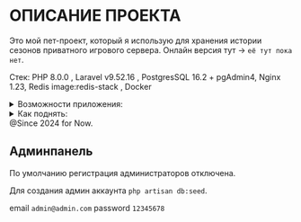 # ОПИСАНИЕ ПРОЕКТА

Это мой пет-проект, который я использую для хранения истории сезонов приватного игрового сервера. Онлайн версия тут -> `её тут пока нет`.

Стек: PHP 8.0.0 , Laravel v9.52.16 , PostgresSQL 16.2 + pgAdmin4, Nginx 1.23, Redis image:redis-stack , Docker

<details>
<summary>Возможности приложения:</summary>

- Создание карточек прошедших сезонов с прикреплением файлов и описаниями.
создание. 
- Создание анонсов.
- На каждый из анонсированных сезонов пользователь может оставить заявку. (Не больше чем есть всего анонсов). Заявки отслеживаются по ip + куки (на случай если пользователь включил vpn, но все еще в том же браузере). Хранятся заявки по uuid. Ответ на заявки из раздела в админ панели с указанием статуса.
- Админ панель с менеджментом карточек сезонов и заявок.
</details>

<details>
<summary>Как поднять:</summary>

- Для работы требуются postgres и redis. 
`docker-compose` в папке docker\postgres

- Делаем миграции `php artisan migrate`
- Подключаем паблик хранилище файлов `php artisan storage:link`
- Запускаем сервер `php artisan serve`
- Запускаем Ноду `npm run dev`

Стандартный url `http://127.0.0.1:8000`
</details>
@Since 2024 for Now.

## Админпанель
По умолчанию регистрация администраторов отключена.

Для создания админ аккаунта `php artisan db:seed`.

email `admin@admin.com`
password `12345678`

